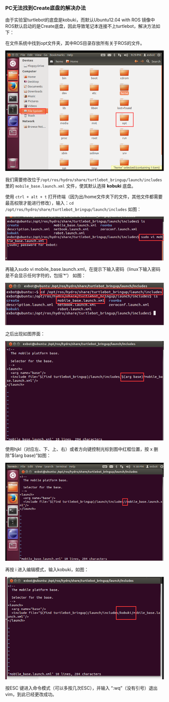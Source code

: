 ### PC无法找到Create底盘的解决办法

由于实验室turtlebot的底盘是kobuki，而默认Ubuntu12.04 with ROS 镜像中ROS默认启动的是Create底盘，因此导致笔记本连接不上turtlebot，解决方法如下：
 
在文件系统中找到opt文件夹，其中ROS目录存放所有关于ROS的文件。

![opt](Source/image/1.png)

我们需要修改位于`/opt/ros/hydro/share/turtlebot_bringup/launch/includes` 里的 `mobile_base.launch.xml` 文件，使其默认选择 **kobuki** 底盘。

使用 `ctrl + alt + t` 打开终端（因为出/home文件夹下的文件，其他文件都需要最高权限才能进行修改），输入：`cd /opt/ros/hydro/share/turtlebot_bringup/launch/includes`
如图：

![opt](Source/image/2.png)
 
再输入sudo vi mobile_base.launch.xml，在提示下输入密码（linux下输入密码是不会显示任何字符的，包括’*’）
如图：

![opt](Source/image/3.png)
 
之后出现如图界面：

![opt](Source/image/4.png)
 
使用hjkl（对应左、下、上、右）或者方向键控制光标到图中红框位置，按 x 删除”$(arg base)”如图：

![opt](Source/image/5.png)
 
再按 i 进入编辑模式，输入kobuki，如图：

![opt](Source/image/6.png)
 
按ESC 键进入命令模式（可以多按几次ESC），并输入 “:wq”（没有引号）退出vim，到此已经更改成功。
